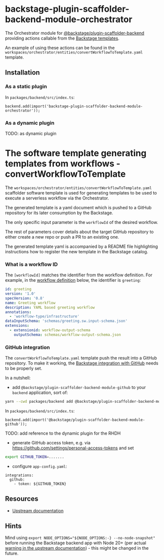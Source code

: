 # backstage-plugin-scaffolder-backend-module-orchestrator

The Orchestrator module for [@backstage/plugin-scaffolder-backend](https://www.npmjs.com/package/@backstage/plugin-scaffolder-backend) providing actions callable from the [Backstage templates](https://backstage.io/docs/features/software-templates/).

An example of using these actions can be found in the `workspaces/orchestrator/entities/convertWorkflowToTemplate.yaml` template.

## Installation

### As a static plugin

In `packages/backend/src/index.ts`:

```
backend.add(import('backstage-plugin-scaffolder-backend-module-orchestrator'));
```

### As a dynamic plugin

TODO: as dynamic plugin

# The software template generating templates from workflows - convertWorkflowToTemplate

The `workspaces/orchestrator/entities/convertWorkflowToTemplate.yaml` scaffolder software template is used for generating templates to be used to execute a serverless workflow via the Orchestrator.

The generated template is a yaml document which is pushed to a GitHub repository for its later consumption by the Backstage.

The only specific input parameter is the `workflowId` of the desired workflow.

The rest of parameters cover details about the target GitHub repository to either create a new repo or push a PR to an existing one.

The generated template yaml is accompanied by a README file highlighting instructions how to register the new template in the Backstage catalog.

### What is a workflow ID

The `[workflowId]` matches the identifier from the workflow definition.
For example, in the [workflow definition](https://github.com/rhdhorchestrator/serverless-workflows/blob/main/workflows/greeting/greeting.sw.yaml) below, the identifier is `greeting`:

```yaml greeting.sw.yaml
id: greeting
version: '1.0'
specVersion: '0.8'
name: Greeting workflow
description: YAML based greeting workflow
annotations:
  - 'workflow-type/infrastructure'
dataInputSchema: 'schemas/greeting.sw.input-schema.json'
extensions:
  - extensionid: workflow-output-schema
    outputSchema: schemas/workflow-output-schema.json
```

### GitHub integration

The `convertWorkflowToTemplate.yaml` template push the result into a GitHub repository.
To make it working, the [Backstage integration with GitHub](https://backstage.io/docs/integrations/github/locations) needs to be properly set.

In a nutshell:

- add `@backstage/plugin-scaffolder-backend-module-github` to your `backend` application, sort of:

```bash
yarn --cwd packages/backend add @backstage/plugin-scaffolder-backend-module-github
```

In `packages/backend/src/index.ts`:

```
backend.add(import('@backstage/plugin-scaffolder-backend-module-github'));
```

TODO: add reference to the dynamic plugin for the RHDH

- generate GitHub access token, e.g. via https://github.com/settings/personal-access-tokens and set

```bash
export GITHUB_TOKEN=.......
```

- configure `app-config.yaml`:

```
integrations:
  github:
    - token: ${GITHUB_TOKEN}
```

## Resources

- [Upstream documentation](https://backstage.io/docs/features/software-templates/builtin-actions)

## Hints

Mind using `export NODE_OPTIONS="${NODE_OPTIONS:-} --no-node-snapshot"` before running the Backstage backend app with Node 20+ (per actual [warning in the upstream documentation](https://backstage.io/docs/features/software-templates/#getting-started)) - this might be changed in the future.
